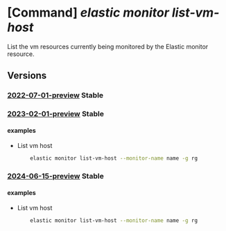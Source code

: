 # [Command] _elastic monitor list-vm-host_

List the vm resources currently being monitored by the Elastic                                monitor resource.

## Versions

### [2022-07-01-preview](/Resources/mgmt-plane/L3N1YnNjcmlwdGlvbnMve30vcmVzb3VyY2Vncm91cHMve30vcHJvdmlkZXJzL21pY3Jvc29mdC5lbGFzdGljL21vbml0b3JzL3t9L2xpc3R2bWhvc3Q=/2022-07-01-preview.xml) **Stable**

<!-- mgmt-plane /subscriptions/{}/resourcegroups/{}/providers/microsoft.elastic/monitors/{}/listvmhost 2022-07-01-preview -->

### [2023-02-01-preview](/Resources/mgmt-plane/L3N1YnNjcmlwdGlvbnMve30vcmVzb3VyY2Vncm91cHMve30vcHJvdmlkZXJzL21pY3Jvc29mdC5lbGFzdGljL21vbml0b3JzL3t9L2xpc3R2bWhvc3Q=/2023-02-01-preview.xml) **Stable**

<!-- mgmt-plane /subscriptions/{}/resourcegroups/{}/providers/microsoft.elastic/monitors/{}/listvmhost 2023-02-01-preview -->

#### examples

- List vm host
    ```bash
        elastic monitor list-vm-host --monitor-name name -g rg
    ```

### [2024-06-15-preview](/Resources/mgmt-plane/L3N1YnNjcmlwdGlvbnMve30vcmVzb3VyY2Vncm91cHMve30vcHJvdmlkZXJzL21pY3Jvc29mdC5lbGFzdGljL21vbml0b3JzL3t9L2xpc3R2bWhvc3Q=/2024-06-15-preview.xml) **Stable**

<!-- mgmt-plane /subscriptions/{}/resourcegroups/{}/providers/microsoft.elastic/monitors/{}/listvmhost 2024-06-15-preview -->

#### examples

- List vm host
    ```bash
        elastic monitor list-vm-host --monitor-name name -g rg
    ```
